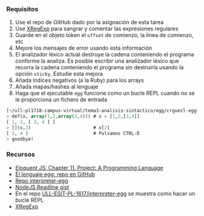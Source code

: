 
### Requisitos

1. Use el repo de GitHub dado por la asignación de esta tarea 
2. Use [XRegExp](http://xregexp.com/) para sangrar y comentar las expresiones regulares
3. Guarde en el objeto token el `offset` de comienzo, la línea de comienzo, etc
4. Mejore los mensajes de error usando esta información
5. El analizador léxico actual destruye la cadena conteniendo el programa conforme la analiza.  Es posible  escribir una analizador léxico que recorra la cadena conteniendo el programa sin destruirla usando la opción `sticky`. Estudie esta mejora
5. Añada índices negativos (a la Ruby) para los arrays
6. Añada mapas/hashes al lenguaje
7. Haga que el ejecutable `egg` funcione como un bucle REPL cuando no se le proporciona un fichero de entrada
  ```lisp
  [~/ull-pl1718-campus-virtual/tema3-analisis-sintactico/egg/crguezl-egg(develo)]$ bin/egg.js
  > def(x, array(1,2,array(3,4))) # x = [1,2,[3,4]]
  [ 1, 2, [ 3, 4 ] ]
  > [](x,2)                       # x[2]
  [ 3, 4 ]                        # Pulsamos CTRL-D
  > goodbye!
  ```

### Recursos

* [Eloquent JS: Chapter 11. Project: A Programming Language](http://eloquentjavascript.net/11_language.html)
* [El lenguaje egg: repo en GitHub](https://github.com/ULL-ESIT-PL-1617/egg)
* [Repo interpreter-egg](https://github.com/ULL-ESIT-PL-1617/interpreter-egg)
* [NodeJS Readline gist](https://gist.github.com/crguezl/430642e29a2b9293317320d0d1759387)
* En el repo [ULL-ESIT-PL-1617/interpreter-egg](https://github.com/ULL-ESIT-PL-1617/interpreter-egg) se muestra como hacer un bucle REPL
* [XRegExp](http://xregexp.com/)
